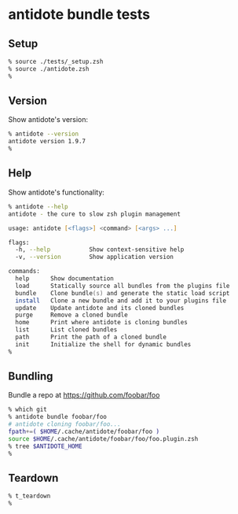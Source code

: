 # antidote bundle tests

## Setup

```zsh
% source ./tests/_setup.zsh
% source ./antidote.zsh
%
```

## Version

Show antidote's version:

```zsh
% antidote --version
antidote version 1.9.7
%
```

## Help

Show antidote's functionality:

```zsh
% antidote --help
antidote - the cure to slow zsh plugin management

usage: antidote [<flags>] <command> [<args> ...]

flags:
  -h, --help           Show context-sensitive help
  -v, --version        Show application version

commands:
  help      Show documentation
  load      Statically source all bundles from the plugins file
  bundle    Clone bundle(s) and generate the static load script
  install   Clone a new bundle and add it to your plugins file
  update    Update antidote and its cloned bundles
  purge     Remove a cloned bundle
  home      Print where antidote is cloning bundles
  list      List cloned bundles
  path      Print the path of a cloned bundle
  init      Initialize the shell for dynamic bundles
%
```

## Bundling

Bundle a repo at https://github.com/foobar/foo

```zsh
% which git
% antidote bundle foobar/foo
# antidote cloning foobar/foo...
fpath+=( $HOME/.cache/antidote/foobar/foo )
source $HOME/.cache/antidote/foobar/foo/foo.plugin.zsh
% tree $ANTIDOTE_HOME
%
```

## Teardown

```zsh
% t_teardown
%
```
